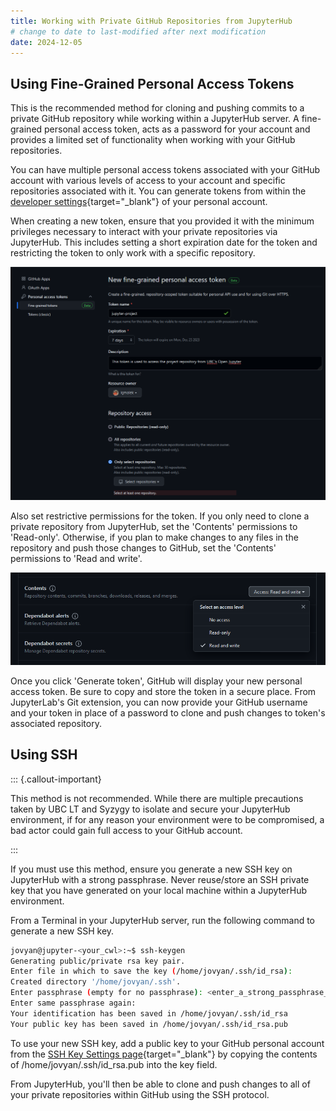```yaml
---
title: Working with Private GitHub Repositories from JupyterHub
# change to date to last-modified after next modification
date: 2024-12-05
---
```


## Using Fine-Grained Personal Access Tokens

This is the recommended method for cloning and pushing commits to a private
GitHub repository while working within a JupyterHub server. A fine-grained
personal access token, acts as a password for your account and provides a
limited set of functionality when working with your GitHub repositories.

You can have multiple personal access tokens associated with your GitHub account
with various levels of access to your account and specific repositories
associated with it. You can generate tokens from within the
[developer settings](https://github.com/settings/tokens?type=beta){target="\_blank"}
of your personal account.

When creating a new token, ensure that you provided it with the minimum
privileges necessary to interact with your private repositories via JupyterHub.
This includes setting a short expiration date for the token and restricting the
token to only work with a specific repository.

![GitHub fine-grained personal access token - name, expiration, description, and repository access](/assets/images/github-personal-token-1.PNG)

Also set restrictive permissions for the token. If you only need to clone a
private repository from JupyterHub, set the 'Contents' permissions to
'Read-only'. Otherwise, if you plan to make changes to any files in the
repository and push those changes to GitHub, set the 'Contents' permissions to
'Read and write'.

![GitHub fine-grained personal access token - permissions](/assets/images/github-personal-token-2.PNG)

Once you click 'Generate token', GitHub will display your new personal access
token. Be sure to copy and store the token in a secure place. From JupyterLab's
Git extension, you can now provide your GitHub username and your token in place
of a password to clone and push changes to token's associated repository.

## Using SSH

::: {.callout-important}

This method is not recommended. While there are multiple precautions taken by
UBC LT and Syzygy to isolate and secure your JupyterHub environment, if for any
reason your environment were to be compromised, a bad actor could gain full
access to your GitHub account.

:::

If you must use this method, ensure you generate a new SSH key on JupyterHub
with a strong passphrase. Never reuse/store an SSH private key that you have
generated on your local machine within a JupyterHub environment.

From a Terminal in your JupyterHub server, run the following command to generate
a new SSH key.

```bash
jovyan@jupyter-<your_cwl>:~$ ssh-keygen
Generating public/private rsa key pair.
Enter file in which to save the key (/home/jovyan/.ssh/id_rsa):
Created directory '/home/jovyan/.ssh'.
Enter passphrase (empty for no passphrase): <enter_a_strong_passphrase_here>
Enter same passphrase again:
Your identification has been saved in /home/jovyan/.ssh/id_rsa
Your public key has been saved in /home/jovyan/.ssh/id_rsa.pub
```

To use your new SSH key, add a public key to your GitHub personal account from
the
[SSH Key Settings page](https://github.com/settings/ssh/new){target="\_blank"}
by copying the contents of /home/jovyan/.ssh/id_rsa.pub into the key field.

From JupyterHub, you'll then be able to clone and push changes to all of your
private repositories within GitHub using the SSH protocol.
